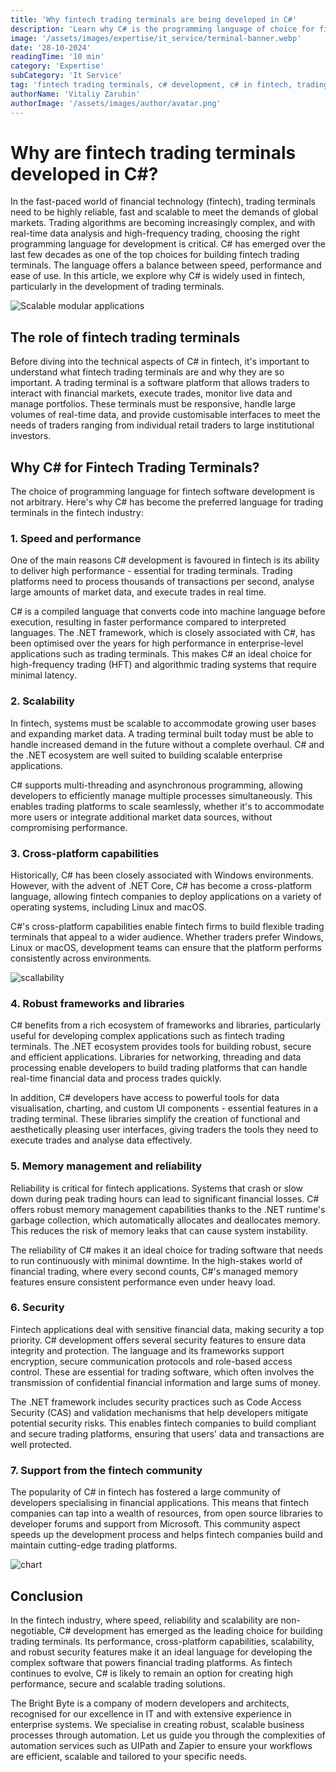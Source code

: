 ```yaml
---
title: 'Why fintech trading terminals are being developed in C#'
description: 'Learn why C# is the programming language of choice for fintech trading terminals in 2024. Discover its advantages in speed, reliability and scalability for complex financial systems.'
image: '/assets/images/expertise/it_service/terminal-banner.webp'
date: '28-10-2024'
readingTime: '10 min'
category: 'Expertise'
subCategory: 'It Service'
tag: 'fintech trading terminals, c# development, c# in fintech, trading software c#'
authorName: 'Vitaliy Zarubin'
authorImage: '/assets/images/author/avatar.png'
---
```


# Why are fintech trading terminals developed in C#?

In the fast-paced world of financial technology (fintech), trading terminals need to be highly reliable, fast and scalable to meet the demands of global markets. Trading algorithms are becoming increasingly complex, and with real-time data analysis and high-frequency trading, choosing the right programming language for development is critical. C# has emerged over the last few decades as one of the top choices for building fintech trading terminals. The language offers a balance between speed, performance and ease of use. In this article, we explore why C# is widely used in fintech, particularly in the development of trading terminals.

![Scalable modular applications](https://imgur.com/2XZNZU7.jpg)

## The role of fintech trading terminals

Before diving into the technical aspects of C# in fintech, it's important to understand what fintech trading terminals are and why they are so important. A trading terminal is a software platform that allows traders to interact with financial markets, execute trades, monitor live data and manage portfolios. These terminals must be responsive, handle large volumes of real-time data, and provide customisable interfaces to meet the needs of traders ranging from individual retail traders to large institutional investors.

## Why C# for Fintech Trading Terminals?

The choice of programming language for fintech software development is not arbitrary. Here's why C# has become the preferred language for trading terminals in the fintech industry:

### 1. Speed and performance

One of the main reasons C# development is favoured in fintech is its ability to deliver high performance - essential for trading terminals. Trading platforms need to process thousands of transactions per second, analyse large amounts of market data, and execute trades in real time.

C# is a compiled language that converts code into machine language before execution, resulting in faster performance compared to interpreted languages. The .NET framework, which is closely associated with C#, has been optimised over the years for high performance in enterprise-level applications such as trading terminals. This makes C# an ideal choice for high-frequency trading (HFT) and algorithmic trading systems that require minimal latency.

### 2. Scalability

In fintech, systems must be scalable to accommodate growing user bases and expanding market data. A trading terminal built today must be able to handle increased demand in the future without a complete overhaul. C# and the .NET ecosystem are well suited to building scalable enterprise applications.

C# supports multi-threading and asynchronous programming, allowing developers to efficiently manage multiple processes simultaneously. This enables trading platforms to scale seamlessly, whether it's to accommodate more users or integrate additional market data sources, without compromising performance.

### 3. Cross-platform capabilities

Historically, C# has been closely associated with Windows environments. However, with the advent of .NET Core, C# has become a cross-platform language, allowing fintech companies to deploy applications on a variety of operating systems, including Linux and macOS.

C#'s cross-platform capabilities enable fintech firms to build flexible trading terminals that appeal to a wider audience. Whether traders prefer Windows, Linux or macOS, development teams can ensure that the platform performs consistently across environments.

![scallability](https://imgur.com/sk49bVb.jpg)

### 4. Robust frameworks and libraries

C# benefits from a rich ecosystem of frameworks and libraries, particularly useful for developing complex applications such as fintech trading terminals. The .NET ecosystem provides tools for building robust, secure and efficient applications. Libraries for networking, threading and data processing enable developers to build trading platforms that can handle real-time financial data and process trades quickly.

In addition, C# developers have access to powerful tools for data visualisation, charting, and custom UI components - essential features in a trading terminal. These libraries simplify the creation of functional and aesthetically pleasing user interfaces, giving traders the tools they need to execute trades and analyse data effectively.

### 5. Memory management and reliability

Reliability is critical for fintech applications. Systems that crash or slow down during peak trading hours can lead to significant financial losses. C# offers robust memory management capabilities thanks to the .NET runtime's garbage collection, which automatically allocates and deallocates memory. This reduces the risk of memory leaks that can cause system instability.

The reliability of C# makes it an ideal choice for trading software that needs to run continuously with minimal downtime. In the high-stakes world of financial trading, where every second counts, C#'s managed memory features ensure consistent performance even under heavy load.

### 6. Security

Fintech applications deal with sensitive financial data, making security a top priority. C# development offers several security features to ensure data integrity and protection. The language and its frameworks support encryption, secure communication protocols and role-based access control. These are essential for trading software, which often involves the transmission of confidential financial information and large sums of money.

The .NET framework includes security practices such as Code Access Security (CAS) and validation mechanisms that help developers mitigate potential security risks. This enables fintech companies to build compliant and secure trading platforms, ensuring that users' data and transactions are well protected.

### 7. Support from the fintech community

The popularity of C# in fintech has fostered a large community of developers specialising in financial applications. This means that fintech companies can tap into a wealth of resources, from open source libraries to developer forums and support from Microsoft. This community aspect speeds up the development process and helps fintech companies build and maintain cutting-edge trading platforms.

![chart](https://imgur.com/G3wmUfI.jpg)

## Conclusion

In the fintech industry, where speed, reliability and scalability are non-negotiable, C# development has emerged as the leading choice for building trading terminals. Its performance, cross-platform capabilities, scalability, and robust security features make it an ideal language for developing the complex software that powers financial trading platforms. As fintech continues to evolve, C# is likely to remain an option for creating high performance, secure and scalable trading solutions.

The Bright Byte is a company of modern developers and architects, recognised for our excellence in IT and with extensive experience in enterprise systems. We specialise in creating robust, scalable business processes through automation. Let us guide you through the complexities of automation services such as UIPath and Zapier to ensure your workflows are efficient, scalable and tailored to your specific needs.

